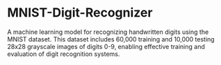 # MNIST-Digit-Recognizer
A machine learning model for recognizing handwritten digits using the MNIST dataset. This dataset includes 60,000 training and 10,000 testing 28x28 grayscale images of digits 0-9, enabling effective training and evaluation of digit recognition systems.
